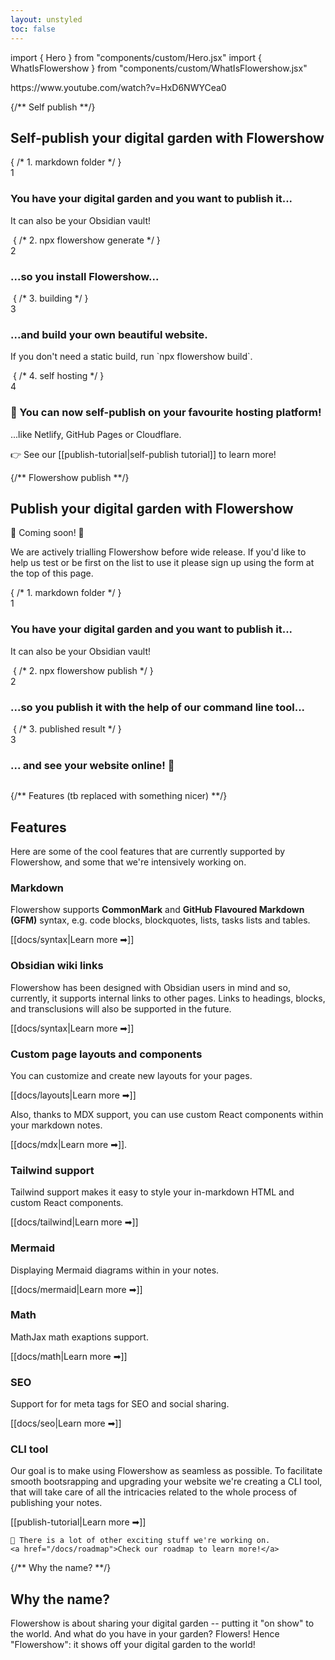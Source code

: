 ```yaml
---
layout: unstyled
toc: false
---
```


import { Hero } from "components/custom/Hero.jsx"
import { WhatIsFlowershow } from "components/custom/WhatIsFlowershow.jsx"

<Hero />
<WhatIsFlowershow />

<div className="mx-auto lg:max-w-3xl">
  https://www.youtube.com/watch?v=HxD6NWYCea0
</div>

{/** Self publish **/}

<div className="py-10 sm:px-2 lg:relative lg:px-0" id="self-publish">
  <div className="rounded-md prose dark:prose-invert mx-auto max-w-6xl p-4 lg:max-w-6xl lg:p-8 xl:p-12">
    <h2 className="text-center">
      Self-publish your digital garden with Flowershow
    </h2>
    <div className="grid grid-cols-1 lg:grid-cols-2 gap-4 lg:gap-12">
      { /* 1. markdown folder */ }
      <div className="relative">
        <div className="flex items-center space-x-4 sm:space-x-8">
          <div className="flex h-10 w-10 shrink-0 items-center justify-center rounded-full border border-fuchsia-200 bg-fuchsia-100 text-xl text-fuchsia-600 ring-2 ring-white dark:border-fuchsia-900 dark:bg-[#561b5e] dark:text-fuchsia-400 dark:ring-fuchsia-100">
            1
          </div>
          <h3 className="m-0">
            You have your digital garden and you want to publish it...
          </h3>
        </div>
        <p>It can also be your Obsidian vault!</p>
      </div>
      <img src="/assets/images/content_folder.png" alt="" className="lg:max-h-[20rem] m-0 lg:my-6"/>
      { /* 2. npx flowershow generate */ }
      <div className="relative">
        <div className="flex items-center space-x-4 sm:space-x-8">
          <div className="flex h-10 w-10 shrink-0 items-center justify-center rounded-full border border-fuchsia-200 bg-fuchsia-100 text-xl text-fuchsia-600 ring-2 ring-white dark:border-fuchsia-900 dark:bg-[#561b5e] dark:text-fuchsia-400 dark:ring-fuchsia-100">
            2
          </div>
          <h3 className="m-0">
            ...so you install Flowershow...
          </h3>
        </div>
      </div>
      <img src="/assets/images/npx_install.png" alt="" className="lg:max-h-[20rem] m-0 lg:my-6"/>
      { /* 3. building */ }
      <div className="relative">
        <div className="flex items-center space-x-4 sm:space-x-8">
          <div className="flex h-10 w-10 shrink-0 items-center justify-center rounded-full border border-fuchsia-200 bg-fuchsia-100 text-xl text-fuchsia-600 ring-2 ring-white dark:border-fuchsia-900 dark:bg-[#561b5e] dark:text-fuchsia-400 dark:ring-fuchsia-100">
            3
          </div>
          <h3 className="m-0">
            ...and build your own beautiful website.
          </h3>
        </div>
        <p>If you don't need a static build, run `npx flowershow build`.</p>
      </div>
      <img src="/assets/images/npx_build.png" alt="" className="lg:max-h-[20rem] m-0 lg:my-6"/>
      { /* 4. self hosting */ }
      <div className="relative">
        <div className="flex items-center space-x-4 sm:space-x-8">
          <div className="flex h-10 w-10 shrink-0 items-center justify-center rounded-full border border-fuchsia-200 bg-fuchsia-100 text-xl text-fuchsia-600 ring-2 ring-white dark:border-fuchsia-900 dark:bg-[#561b5e] dark:text-fuchsia-400 dark:ring-fuchsia-100">
            4
          </div>
          <h3 className="m-0">
            🎊 You can now self-publish on your favourite hosting platform!
          </h3>
        </div>
        <p>...like Netlify, GitHub Pages or Cloudflare.</p>
      </div>
      <img src="/assets/images/netlify_deploy.png" alt="" className="m-0 rounded-md lg:my-6"/>
    </div>
    <div className="text-center mt-12 text-lg">👉 See our [[publish-tutorial|self-publish tutorial]] to learn more!</div>

  </div>
</div>

{/** Flowershow publish **/}

<div className="py-10 sm:px-2 lg:relative lg:px-0" id="how">
  <div className="prose dark:prose-invert mx-auto max-w-6xl p-4 lg:max-w-6xl lg:p-8 xl:p-12">
    <h2 className="text-center">
      Publish your digital garden with Flowershow
    </h2>
    <p className="text-center">🚧 Coming soon! 🚧</p>
    <p>We are actively trialling Flowershow before wide release. If you'd like to help us test or be first on the list to use it please sign up using the form at the top of this page.</p>
    <div className="grid grid-cols-1 lg:grid-cols-2 gap-4 lg:gap-12">
      { /* 1. markdown folder */ }
      <div className="relative">
        <div className="flex items-center space-x-4 sm:space-x-8">
          <div className="flex h-10 w-10 shrink-0 items-center justify-center rounded-full border border-sky-200 bg-sky-100 text-xl text-sky-600 ring-2 ring-white dark:border-sky-900 dark:bg-[#163C57] dark:text-sky-500 dark:ring-gray-950">
            1
          </div>
          <h3 className="m-0">
            You have your digital garden and you want to publish it...
          </h3>
        </div>
        <p>It can also be your Obsidian vault!</p>
      </div>
      <img src="/assets/images/content_folder.png" alt="" className="lg:max-h-[20rem] m-0 lg:my-6"/>
      { /* 2. npx flowershow publish */ }
      <div className="relative">
        <div className="flex items-center space-x-4 sm:space-x-8">
          <div className="flex h-10 w-10 shrink-0 items-center justify-center rounded-full border border-sky-200 bg-sky-100 text-xl text-sky-600 ring-2 ring-white dark:border-sky-900 dark:bg-[#163C57] dark:text-sky-500 dark:ring-gray-950">
            2
          </div>
          <h3 className="m-0">
            ...so you publish it with the help of our command line tool...
          </h3>
        </div>
      </div>
      <img src="/assets/images/npx_publish.png" alt="" className="lg:max-h-[20rem] m-0 lg:my-6"/>
      { /* 3. published result */ }
      <div className="relative">
        <div className="flex items-center space-x-4 sm:space-x-8">
          <div className="flex h-10 w-10 shrink-0 items-center justify-center rounded-full border border-sky-200 bg-sky-100 text-xl text-sky-600 ring-2 ring-white dark:border-sky-900 dark:bg-[#163C57] dark:text-sky-500 dark:ring-gray-950">
            3
          </div>
          <h3 className="m-0">
          ... and see your website online! 🎊
          </h3>
        </div>
      </div>
      <img src="/assets/images/result_mac_dark.png" alt="" className="lg:max-h-[20rem] m-0 lg:my-6"/>
    </div>
  </div> 
</div>

{/** Features (tb replaced with something nicer) **/}

<div className="py-10 sm:px-2 lg:relative lg:px-0" id="features">
  <div className="prose dark:prose-invert mx-auto max-w-2xl px-4 lg:max-w-4xl lg:px-8 xl:px-12">
    <h2 className="text-center">Features</h2>

Here are some of the cool features that are currently supported by Flowershow, and some that we're intensively working on.

### Markdown

Flowershow supports **CommonMark** and **GitHub Flavoured Markdown (GFM)** syntax, e.g. code blocks, blockquotes, lists, tasks lists and tables.

[[docs/syntax|Learn more ➡]]

### Obsidian wiki links

Flowershow has been designed with Obsidian users in mind and so, currently, it supports internal links to other pages. Links to headings, blocks, and transclusions will also be supported in the future.

[[docs/syntax|Learn more ➡]]

### Custom page layouts and components

You can customize and create new layouts for your pages.

[[docs/layouts|Learn more ➡]]

Also, thanks to MDX support, you can use custom React components within your markdown notes.

[[docs/mdx|Learn more ➡]].

### Tailwind support

Tailwind support makes it easy to style your in-markdown HTML and custom React components.

[[docs/tailwind|Learn more ➡]]

### Mermaid

Displaying Mermaid diagrams within in your notes.

[[docs/mermaid|Learn more ➡]]

### Math

MathJax math exaptions support.

[[docs/math|Learn more ➡]]

### SEO

Support for for meta tags for SEO and social sharing.

[[docs/seo|Learn more ➡]]

### CLI tool

Our goal is to make using Flowershow as seamless as possible. To facilitate smooth bootsrapping and upgrading your website we're creating a CLI tool, that will take care of all the intricacies related to the whole process of publishing your notes.

[[publish-tutorial|Learn more ➡]]

    👷 There is a lot of other exciting stuff we're working on.
    <a href="/docs/roadmap">Check our roadmap to learn more!</a>

  </div>
</div>

{/** Why the name? **/}

<div className="py-10 sm:px-2 lg:relative lg:px-0">
  <div className="prose dark:prose-invert mx-auto max-w-2xl px-4 lg:max-w-4xl lg:px-8 xl:px-12">
    <h2 className="text-center">Why the name?</h2>
    <p>Flowershow is about sharing your digital garden -- putting it "on show" to the world. And what do you have in your garden? Flowers! Hence "Flowershow": it shows off your digital garden to the world!</p>
  </div>
</div>
